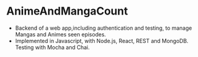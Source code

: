 # AnimeAndMangaCount

* Backend of a web app,including authentication and testing, to manage Mangas and Animes seen episodes. 
* Implemented in Javascript, with Node.js, React, REST and MongoDB. Testing with Mocha and Chai.
